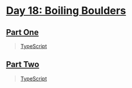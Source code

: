 # [Day 18: Boiling Boulders](https://adventofcode.com/2022/day/18)

## [Part One](https://adventofcode.com/2022/day/18#part1)

> [TypeScript](/solutions/typescript/2022/18/src/p1.ts)

## [Part Two](https://adventofcode.com/2022/day/18#part2)

> [TypeScript](/solutions/typescript/2022/18/src/p2.ts)
